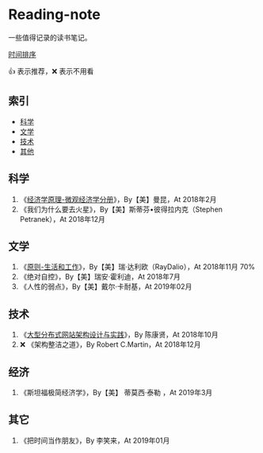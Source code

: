 # Reading-note

一些值得记录的读书笔记。

[时间排序](https://github.com/lanffy/reading-note/blob/master/Reading-Note-By-Time.md)

:+1: 表示推荐，:x: 表示不用看

## 索引

* [科学](#科学)
* [文学](#文学)
* [技术](#技术)
* [其他](#其他)

## 科学

1. 《[经济学原理-微观经济学分册](https://note.youdao.com/share/?id=f9a6f85056f6e31c548dc3e8dbdacc30&type=note#/)》，By【美】曼昆，At 2018年2月
2. 《我们为什么要去火星》，By【美】斯蒂芬•彼得拉内克（Stephen Petranek），At 2018年12月

## 文学

1. 《[原则-生活和工作](media/%E5%8E%9F%E5%88%99-%E7%91%9E%20%E8%BE%BE%E5%88%A9%E6%AC%A7-.png)》，By【美】瑞·达利欧（RayDalio），At 2018年11月 70%
2. 《绝对自控》，By【美】瑞安·霍利迪，At 2018年7月
2. 《人性的弱点》，By【美】戴尔·卡耐基，At 2019年02月

## 技术

1. 《[大型分布式网站架构设计与实践](media/%E5%88%86%E5%B8%83%E5%BC%8F%E7%BD%91%E7%AB%99%E6%9E%B6%E6%9E%84.png)》，By 陈康贤，At 2018年10月
1.  :x: 《架构整洁之道》，By Robert C.Martin，At 2018年12月

## 经济

1. 《斯坦福极简经济学》，By【美】 蒂莫西‧泰勒 ，At 2019年3月

## 其它
1. 《把时间当作朋友》，By 李笑来，At 2019年01月
